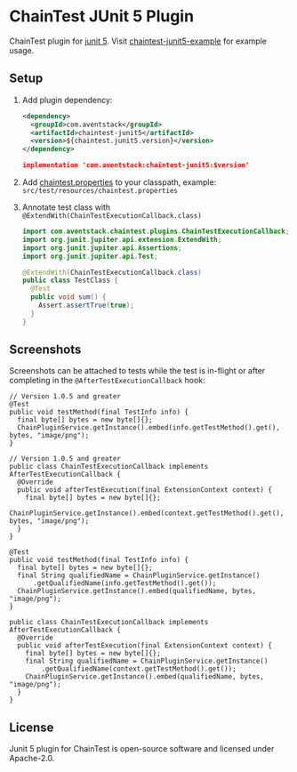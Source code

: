 # ChainTest JUnit 5 Plugin

ChainTest plugin for [junit 5](https://junit.org/junit5/).  Visit [chaintest-junit5-example](https://github.com/anshooarora/chaintest/tree/main/examples/chaintest-junit5-example) for example usage.

## Setup

1. Add plugin dependency:

    ```xml
    <dependency>
      <groupId>com.aventstack</groupId>
      <artifactId>chaintest-junit5</artifactId>
      <version>${chaintest.junit5.version}</version>
    </dependency>
    ```

    ```json
    implementation 'com.aventstack:chaintest-junit5:$version'
    ```

1. Add [chaintest.properties](https://github.com/anshooarora/chaintest/blob/main/Config.md) to your classpath, example: `src/test/resources/chaintest.properties`

1. Annotate test class with `@ExtendWith(ChainTestExecutionCallback.class)`

    ```java
    import com.aventstack.chaintest.plugins.ChainTestExecutionCallback;
    import org.junit.jupiter.api.extension.ExtendWith;
    import org.junit.jupiter.api.Assertions;
    import org.junit.jupiter.api.Test;

    @ExtendWith(ChainTestExecutionCallback.class)
    public class TestClass { 
      @Test
      public void sum() {
        Assert.assertTrue(true);
      }
    }
    ```

## Screenshots

Screenshots can be attached to tests while the test is in-flight or after completing in the `@AfterTestExecutionCallback` hook:

```
// Version 1.0.5 and greater
@Test
public void testMethod(final TestInfo info) {
  final byte[] bytes = new byte[]{};
  ChainPluginService.getInstance().embed(info.getTestMethod().get(), bytes, "image/png");
}
```

```
// Version 1.0.5 and greater
public class ChainTestExecutionCallback implements AfterTestExecutionCallback {
  @Override
  public void afterTestExecution(final ExtensionContext context) {
    final byte[] bytes = new byte[]{};
    ChainPluginService.getInstance().embed(context.getTestMethod().get(), bytes, "image/png");
  }
}
```

```
@Test
public void testMethod(final TestInfo info) {
  final byte[] bytes = new byte[]{};
  final String qualifiedName = ChainPluginService.getInstance()
      .getQualifiedName(info.getTestMethod().get());
  ChainPluginService.getInstance().embed(qualifiedName, bytes, "image/png");
}
```

```
public class ChainTestExecutionCallback implements AfterTestExecutionCallback {
  @Override
  public void afterTestExecution(final ExtensionContext context) {
    final byte[] bytes = new byte[]{};
    final String qualifiedName = ChainPluginService.getInstance()
        .getQualifiedName(context.getTestMethod().get());
    ChainPluginService.getInstance().embed(qualifiedName, bytes, "image/png");
  }
}
```



## License

Junit 5 plugin for ChainTest is open-source software and licensed under Apache-2.0.
